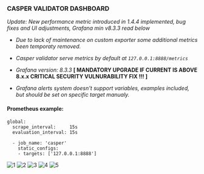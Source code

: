 ### CASPER VALIDATOR DASHBOARD

_Update: New performance metric introduced in 1.4.4 implemented, bug fixes and UI adjustments, Grafana min v8.3.3 read below_

* _Due to lack of maintenance on custom exporter some additional metrics been temporaty removed._

* _Casper validator serve metrics by default at `127.0.0.1:8888/metrics`_

* _Grafana version: 8.3.3_ **[ MANDATORY UPGRADE IF CURRENT IS ABOVE 8.x.x CRITICAL SECURITY VULNURABILITY FIX !!! ]**

* _Grafana alerts system doesn't support variables, examples included, but should be set on specific target manualy._

#### Prometheus example:

```
global:
  scrape_interval:     15s
  evaluation_interval: 15s

  - job_name: 'casper'
    static_configs:
    - targets: ['127.0.0.1:8888']

```

![1](https://user-images.githubusercontent.com/50751381/135534072-e0779742-e015-40ae-84fb-f61f9c49c145.png)
![2](https://user-images.githubusercontent.com/50751381/135534083-7744f44e-8447-4d59-9237-882ade28b7f4.png)
![3](https://user-images.githubusercontent.com/50751381/135534091-684d9354-be4f-4932-bb76-d5149374674b.png)
![4](https://user-images.githubusercontent.com/50751381/135534097-fdb81875-7e84-4e26-98b9-77b0b51dfe6d.png)
![5](https://user-images.githubusercontent.com/50751381/135534105-d03c968f-cc8a-4a94-83cd-73d67e9852e1.png)
